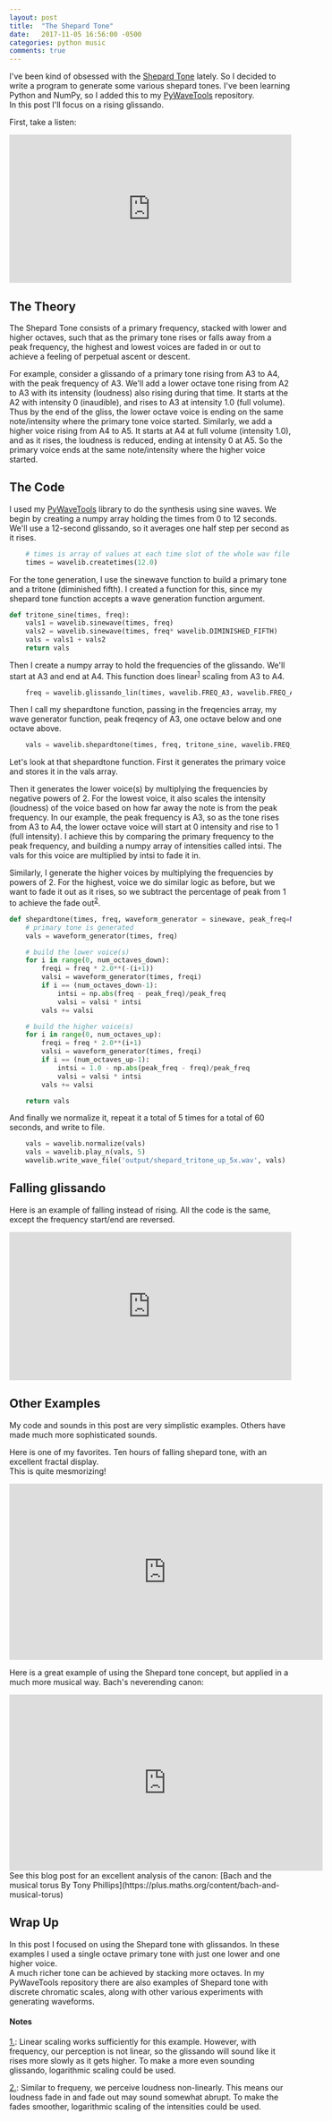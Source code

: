 ```yaml
---
layout: post
title:  "The Shepard Tone"
date:   2017-11-05 16:56:00 -0500
categories: python music
comments: true
---
```


I've been kind of obsessed with the [Shepard Tone](https://en.wikipedia.org/wiki/Shepard_tone) lately.  So
I decided to write a program to generate some various shepard tones.  I've been learning Python and
NumPy, so I added this to my [PyWaveTools](https://github.com/randbrown/PyWaveTools) repository.  
In this post I'll focus on a rising glissando.

First, take a listen:

<iframe width="100%" height="265" src="https://clyp.it/hjmpmtxy/widget" frameborder="0"></iframe>

## The Theory

The Shepard Tone consists of a primary frequency, stacked with lower and higher octaves, such
that as the primary tone rises or falls away from a peak frequency, the highest and lowest voices 
are faded in or out to achieve a feeling of perpetual ascent or descent.

For example, consider a glissando of a primary tone rising from A3 to A4, with the peak frequency of A3. We'll
add a lower octave tone rising from A2 to A3 with its intensity (loudness) also rising during that
time.  It starts at the A2 with intensity 0 (inaudible), and rises to A3 at intensity 1.0 (full
volume).  Thus by the end of the gliss, the lower octave voice is ending on the same note/intensity where the primary tone voice started.
Similarly, we add a higher voice rising from A4 to A5.  It starts at A4 at full volume (intensity 1.0),
and as it rises, the loudness is reduced, ending at intensity 0 at A5.  So the
primary voice ends at the same note/intensity where the higher voice started.

## The Code

I used my [PyWaveTools](https://github.com/randbrown/PyWaveTools) library to do the synthesis using sine waves. 
We begin by creating a numpy array holding the times from 0 to 12 seconds.  We'll use a 12-second glissando,
so it averages one half step per second as it rises.

```python
    # times is array of values at each time slot of the whole wav file
    times = wavelib.createtimes(12.0)
```

For the tone generation, I use the sinewave function to build a primary tone and a tritone (diminished fifth).
I created a function for this, since my shepard tone function accepts a wave generation function argument.

```python
def tritone_sine(times, freq):
    vals1 = wavelib.sinewave(times, freq)
    vals2 = wavelib.sinewave(times, freq* wavelib.DIMINISHED_FIFTH)
    vals = vals1 + vals2
    return vals
```

Then I create a numpy array to hold the frequencies of the glissando.  We'll start at A3 and end at A4.
This function does linear<sup><a href="#fn1" id="ref1">1</a></sup> scaling from A3 to A4.

```python
    freq = wavelib.glissando_lin(times, wavelib.FREQ_A3, wavelib.FREQ_A4)
```

Then I call my shepardtone function, passing in the freqencies array, my wave generator function,
peak freqency of A3, one octave below and one octave above. 

```python
    vals = wavelib.shepardtone(times, freq, tritone_sine, wavelib.FREQ_A3, 1, 1)
```

Let's look at that shepardtone function.  First it generates the primary voice
and stores it in the vals array.  

Then it generates the lower voice(s) by
multiplying the frequencies by negative powers of 2.  For the lowest voice,
it also scales the intensity (loudness) of the voice based on how far away
the note is from the peak frequency.  In our example, the peak frequency
is A3, so as the tone rises from A3 to A4, the lower octave voice will
start at 0 intensity and rise to 1 (full intensity).  I achieve this by comparing the primary frequency 
to the peak frequency, and building a numpy
array of intensities called intsi.  The vals for this voice are multiplied by intsi to fade it in.

Similarly, I generate the higher voices by multiplying the frequencies by powers of 2.  For the highest, 
voice we do similar logic as before, but we want to fade it out as it rises, so we subtract the 
percentage of peak from 1 to achieve the fade out<sup><a href="#fn2" id="ref2">2</a></sup>.

```python
def shepardtone(times, freq, waveform_generator = sinewave, peak_freq=None, num_octaves_down=3, num_octaves_up=3):
    # primary tone is generated
    vals = waveform_generator(times, freq)

    # build the lower voice(s)
    for i in range(0, num_octaves_down):
        freqi = freq * 2.0**(-(i+1))
        valsi = waveform_generator(times, freqi)
        if i == (num_octaves_down-1):
            intsi = np.abs(freq - peak_freq)/peak_freq
            valsi = valsi * intsi
        vals += valsi

    # build the higher voice(s)
    for i in range(0, num_octaves_up):
        freqi = freq * 2.0**(i+1)
        valsi = waveform_generator(times, freqi)
        if i == (num_octaves_up-1):
            intsi = 1.0 - np.abs(peak_freq - freq)/peak_freq
            valsi = valsi * intsi
        vals += valsi

    return vals
```

And finally we normalize it, repeat it a total of 5 times for a total of 60 seconds, and write to file.

```python
    vals = wavelib.normalize(vals)
    vals = wavelib.play_n(vals, 5)
    wavelib.write_wave_file('output/shepard_tritone_up_5x.wav', vals)
```

## Falling glissando
Here is an example of falling instead of rising.  All the code is the same, except the frequency 
start/end are reversed.

<iframe width="100%" height="265" src="https://clyp.it/actuydtj/widget" frameborder="0"></iframe>

## Other Examples

My code and sounds in this post are very simplistic examples.  Others have made much more sophisticated sounds. 

Here is one of my favorites. Ten hours of falling shepard tone, with an excellent fractal display.  
This is quite mesmorizing!
<iframe width="560" height="315" src="https://www.youtube.com/embed/u9VMfdG873E" frameborder="0" allowfullscreen></iframe>

Here is a great example of using the Shepard tone concept, but applied in a much more musical way. Bach's neverending canon:
<iframe width="560" height="315" src="https://www.youtube.com/embed/A41CITk85jk" frameborder="0" allowfullscreen></iframe>
See this blog post for an excellent analysis of the canon: [Bach and the musical torus By Tony Phillips](https://plus.maths.org/content/bach-and-musical-torus)


## Wrap Up
In this post I focused on using the Shepard tone with glissandos.  In these examples I used a single 
octave primary tone with just one lower and one higher voice.  
A much richer tone can be achieved by stacking more octaves.  In my PyWaveTools repository there are also 
examples of Shepard tone with discrete chromatic scales, along with other various experiments with generating 
waveforms. 


#### Notes

<a id="fn1" href="#ref1">1.</a>: Linear scaling works sufficiently for this example. However, with frequency,
our perception is not linear, so the glissando will sound like it rises more slowly as it gets higher.  To make a
more even sounding glissando, logarithmic scaling could be used.

<a id="fn2" href="#ref2">2.</a>: Similar to frequeny, we perceive loudness non-linearly.  This means our 
loudness fade in and fade out may sound somewhat abrupt.  To make the fades smoother, logarithmic scaling
of the intensities could be used.
